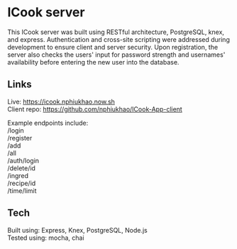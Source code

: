 # ICook server
This ICook server was built using RESTful architecture, PostgreSQL, knex, and express. Authentication and cross-site scripting were addressed during development to ensure client and server security. Upon registration, the server also checks the users' input for password strength and usernames' availability before entering the new user into the database.

## Links
Live: https://icook.nphiukhao.now.sh \
Client repo: https://github.com/nphiukhao/ICook-App-client

Example endpoints include:\
/login\
/register\
/add\
/all\
/auth/login\
/delete/id\
/ingred\
/recipe/id\
/time/limit

## Tech
Built using: Express, Knex, PostgreSQL, Node.js\
Tested using: mocha, chai
